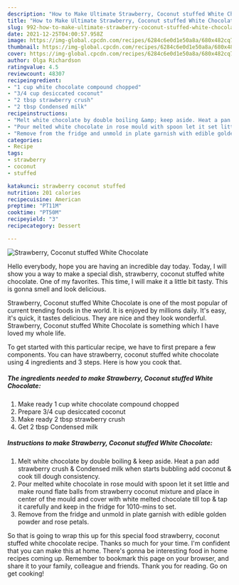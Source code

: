 ```yaml
---
description: "How to Make Ultimate Strawberry, Coconut stuffed White Chocolate"
title: "How to Make Ultimate Strawberry, Coconut stuffed White Chocolate"
slug: 992-how-to-make-ultimate-strawberry-coconut-stuffed-white-chocolate
date: 2021-12-25T04:00:57.958Z
image: https://img-global.cpcdn.com/recipes/6284c6e0d1e50a8a/680x482cq70/strawberry-coconut-stuffed-white-chocolate-recipe-main-photo.jpg
thumbnail: https://img-global.cpcdn.com/recipes/6284c6e0d1e50a8a/680x482cq70/strawberry-coconut-stuffed-white-chocolate-recipe-main-photo.jpg
cover: https://img-global.cpcdn.com/recipes/6284c6e0d1e50a8a/680x482cq70/strawberry-coconut-stuffed-white-chocolate-recipe-main-photo.jpg
author: Olga Richardson
ratingvalue: 4.5
reviewcount: 48307
recipeingredient:
- "1 cup white chocolate compound chopped"
- "3/4 cup desiccated coconut"
- "2 tbsp strawberry crush"
- "2 tbsp Condensed milk"
recipeinstructions:
- "Melt white chocolate by double boiling &amp; keep aside. Heat a pan add strawberry crush &amp; Condensed milk when starts bubbling add coconut &amp; cook till dough consistency."
- "Pour melted white chocolate in rose mould with spoon let it set little and make round flate balls from strawberry coconut mixture and place in center of the mould and cover with white melted chocolate till top &amp; tap it carefully and keep in the fridge for 1010-mins to set."
- "Remove from the fridge and unmold in plate garnish with edible golden powder and rose petals."
categories:
- Recipe
tags:
- strawberry
- coconut
- stuffed

katakunci: strawberry coconut stuffed 
nutrition: 201 calories
recipecuisine: American
preptime: "PT11M"
cooktime: "PT50M"
recipeyield: "3"
recipecategory: Dessert

---
```



![Strawberry, Coconut stuffed White Chocolate](https://img-global.cpcdn.com/recipes/6284c6e0d1e50a8a/680x482cq70/strawberry-coconut-stuffed-white-chocolate-recipe-main-photo.jpg)

Hello everybody, hope you are having an incredible day today. Today, I will show you a way to make a special dish, strawberry, coconut stuffed white chocolate. One of my favorites. This time, I will make it a little bit tasty. This is gonna smell and look delicious.



Strawberry, Coconut stuffed White Chocolate is one of the most popular of current trending foods in the world. It is enjoyed by millions daily. It's easy, it's quick, it tastes delicious. They are nice and they look wonderful. Strawberry, Coconut stuffed White Chocolate is something which I have loved my whole life.


To get started with this particular recipe, we have to first prepare a few components. You can have strawberry, coconut stuffed white chocolate using 4 ingredients and 3 steps. Here is how you cook that.

<!--inarticleads1-->

##### The ingredients needed to make Strawberry, Coconut stuffed White Chocolate:

1. Make ready 1 cup white chocolate compound chopped
1. Prepare 3/4 cup desiccated coconut
1. Make ready 2 tbsp strawberry crush
1. Get 2 tbsp Condensed milk




<!--inarticleads2-->

##### Instructions to make Strawberry, Coconut stuffed White Chocolate:

1. Melt white chocolate by double boiling &amp; keep aside. Heat a pan add strawberry crush &amp; Condensed milk when starts bubbling add coconut &amp; cook till dough consistency.
1. Pour melted white chocolate in rose mould with spoon let it set little and make round flate balls from strawberry coconut mixture and place in center of the mould and cover with white melted chocolate till top &amp; tap it carefully and keep in the fridge for 1010-mins to set.
1. Remove from the fridge and unmold in plate garnish with edible golden powder and rose petals.




So that is going to wrap this up for this special food strawberry, coconut stuffed white chocolate recipe. Thanks so much for your time. I'm confident that you can make this at home. There's gonna be interesting food in home recipes coming up. Remember to bookmark this page on your browser, and share it to your family, colleague and friends. Thank you for reading. Go on get cooking!

